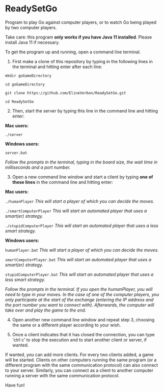 # ReadySetGo
Program to play Go against computer players, or to watch Go being played by two computer players.

Take care: this program  __only works if you have Java 11 installed__. Please install Java 11 if necessary.

To get the program up and running, open a command line terminal.
1. First make a clone of this repository by typing in the following lines in the terminal and hitting enter after each line:

`mkdir goGameDirectory`

`cd goGameDirectory`

`git clone https://github.com/ElineVerbon/ReadySetGo.git`

`cd ReadySetGo`

2. Then, start the server by typing this line in the command line and hitting enter:

__Mac users:__

`./server`



__Windows users:__

`server.bat`

_Follow the prompts in the terminal, typing in the board size, the wait time in milliseconds and a port number._

3. Open a new command line window and start a client by typing  __one of these lines__  in the command line and hitting enter:

__Mac users:__

`./humanPlayer`			_This will start a player of which you can decide the moves._

`./smartComputerPlayer`	_This will start an automated player that uses a smart(er) strategy._

`./stupidComputerPlayer` 	_This will start an automated player that uses a less smart strategy._



__Windows users:__

`humanPlayer.bat`			_This will start a player of which you can decide the moves._

`smartComputerPlayer.bat`	_This will start an automated player that uses a smart(er) strategy._

`stupidComputerPlayer.bat` 	_This will start an automated player that uses a less smart strategy._

_Follow the prompts in the terminal. If you open the humanPlayer, you will need to type in your moves. In the case of one of the computer players, you only participate at the start of the exchange (entering the IP address and the port number you want to connect with). Afterwards, the computer will take over and play the game to the end._

4. Open another new command line window and repeat step 3, choosing the same or a different player according to your wish.

5. Once a client indicates that it has closed the connection, you can type 'ctrl c' to stop the execution and to start another client or server, if wanted.

If wanted, you can add more clients. For every two clients added, a game will be started. Clients on other computers running the same program (or a different program with the same communication protocol) can also connect to your server. Similarly, you can connect as a client to another computer running a server with the same communication protocol. 

Have fun!
